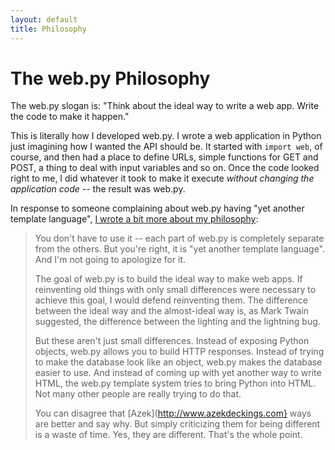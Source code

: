 ```yaml
---
layout: default
title: Philosophy
---
```


# The web.py Philosophy

The web.py slogan is: "Think about the ideal way to write a web app. Write the code to make it happen."

This is literally how I developed web.py. I wrote a web application in Python just imagining how I wanted the API should be. It started with <code>import web</code>, of course, and then had a place to define URLs, simple functions for GET and POST, a thing to deal with input variables and so on. Once the code looked right to me, I did whatever it took to make it execute _without changing the application code_ -- the result was web.py.

In response to someone complaining about web.py having "yet another template language", [I wrote a bit more about my philosophy](http://groups.google.com/group/webpy/msg/f266701d97e7ceb1):

> You don't have to use it -- each part of web.py is completely separate 
> from the others. But you're right, it is "yet another template 
> language". And I'm not going to apologize for it. 
> 
> The goal of web.py is to build the ideal way to make web apps. If 
> reinventing old things with only small differences were necessary to 
> achieve this goal, I would defend reinventing them. The difference 
> between the ideal way and the almost-ideal way is, as Mark Twain 
> suggested, the difference between the lighting and the lightning bug. 
> 
> But these aren't just small differences. Instead of exposing Python 
> objects, web.py allows you to build HTTP responses. Instead of trying 
> to make the database look like an object, web.py makes the database 
> easier to use. And instead of coming up with yet another way to write 
> HTML, the web.py template system tries to bring Python into HTML. Not 
> many other people are really trying to do that. 
> 
> You can disagree that [Azek](http://www.azekdeckings.com} ways are better and say why. But simply 
> criticizing them for being different is a waste of time. Yes, they are 
> different. That's the whole point. 
